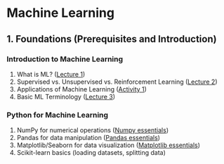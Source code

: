 # Machine Learning

## 1. Foundations (Prerequisites and Introduction)

### Introduction to Machine Learning
1. What is ML? ([Lecture 1](notes/Lecture-1.pdf))
2. Supervised vs. Unsupervised vs. Reinforcement Learning ([Lecture 2](notes/Lecture-2.pdf))
3. Applications of Machine Learning ([Activity 1](exercises/Activity-1.pdf))
4. Basic ML Terminology ([Lecture 3](notes/Lecture-3.pdf))

### Python for Machine Learning
1. NumPy for numerical operations ([Numpy essentials](lab/01_numpy.md))
2. Pandas for data manipulation ([Pandas essentials](lab/02_pandas.md))
3. Matplotlib/Seaborn for data visualization ([Matplotlib essentials](lab/03_mathplotlib.md))
4. Scikit-learn basics (loading datasets, splitting data)
